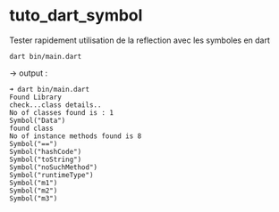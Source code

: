 # tuto_dart_symbol 

Tester rapidement utilisation de la reflection avec les symboles en dart 

    dart bin/main.dart

-> output :

```
➜ dart bin/main.dart
Found Library
check...class details..
No of classes found is : 1
Symbol("Data")
found class
No of instance methods found is 8
Symbol("==")
Symbol("hashCode")
Symbol("toString")
Symbol("noSuchMethod")
Symbol("runtimeType")
Symbol("m1")
Symbol("m2")
Symbol("m3")
```